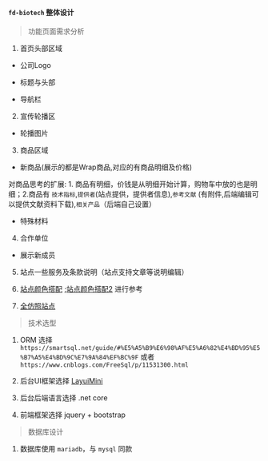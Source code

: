#### `fd-biotech` 整体设计

> 功能页面需求分析

1. 首页头部区域

* 公司Logo

* 标题与头部

* 导航栏

2. 宣传轮播区

* 轮播图片

3. 商品区域

* 新商品(展示的都是Wrap商品,对应的有商品明细及价格)

对商品思考的扩展: 1. 商品有明细，价钱是从明细开始计算，购物车中放的也是明细；2.商品有 `技术指标`,`提供者`(站点提供，提供者信息),`参考文献` (有附件,后端编辑可以提供文献资料下载),`相关产品`（后端自己设置）

* 特殊材料

4. 合作单位

* 展示新成员

5. 站点一些服务及条款说明（站点支持文章等说明编辑）

6. [站点颜色搭配](http://tool.c7sky.com/webcolor/#character_0) ;[站点颜色搭配2](http://brandcolors.net/) 进行参考

7. [全仿照站点](https://www.kerafast.com/)


> 技术选型

1. ORM 选择 `https://smartsql.net/guide/#%E5%A5%B9%E6%98%AF%E5%A6%82%E4%BD%95%E5%B7%A5%E4%BD%9C%E7%9A%84%EF%BC%9F`  或者 `https://www.cnblogs.com/FreeSql/p/11531300.html`

2. 后台UI框架选择 [LayuiMini](https://github.com/qinfengzhu/layuimini)

3. 后台后端语言选择 .net core

4. 前端框架选择 jquery + bootstrap

> 数据库设计

1. 数据库使用  `mariadb`，与 `mysql` 同款
